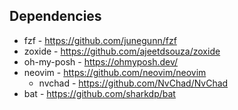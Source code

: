 ## Dependencies

* fzf - https://github.com/junegunn/fzf
* zoxide - https://github.com/ajeetdsouza/zoxide
* oh-my-posh - https://ohmyposh.dev/
* neovim - https://github.com/neovim/neovim
  * nvchad - https://github.com/NvChad/NvChad
* bat - https://github.com/sharkdp/bat

